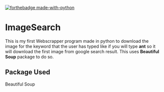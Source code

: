 
[![forthebadge made-with-python](http://ForTheBadge.com/images/badges/made-with-python.svg)](https://www.python.org/)<br>
# ImageSearch
This is my first Webscrapper program made in python to download the image for the keyword that the user has typed like if you will type **ant** so it will download the first image from google search result. This uses **Beautiful Soup** package to do so.

## Package Used
Beautiful Soup
